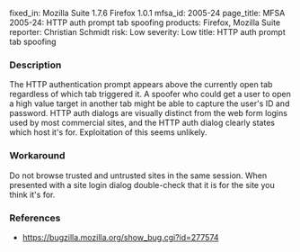 fixed_in: Mozilla Suite 1.7.6
          Firefox 1.0.1
mfsa_id: 2005-24
page_title: MFSA 2005-24: HTTP auth prompt tab spoofing
products: Firefox, Mozilla Suite
reporter: Christian Schmidt
risk: Low
severity: Low
title: HTTP auth prompt tab spoofing

<h3>Description</h3>

<p>The HTTP authentication prompt appears above the currently open tab
regardless of which tab triggered it. A spoofer who could get a user
to open a high value target in another tab might be able to capture the
user's ID and password. HTTP auth dialogs are visually distinct from the
web form logins used by most commercial sites, and the HTTP auth dialog
clearly states which host it's for. Exploitation of this seems unlikely.</p>

<h3>Workaround</h3>

<p>Do not browse trusted and untrusted sites in the same session. When
presented with a site login dialog double-check that it is for the
site you think it's for.</p>

<h3>References</h3>

<ul>
<li><a href="https://bugzilla.mozilla.org/show_bug.cgi?id=277574">
https://bugzilla.mozilla.org/show_bug.cgi?id=277574</a></li>
</ul>



